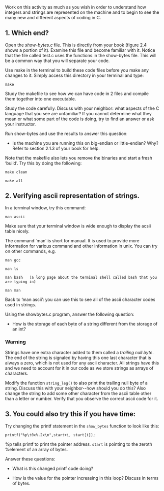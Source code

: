 Work on this activity as much as you wish in order to understand how integers
and strings are represented on the machine and to begin to see the many new and
different aspects of coding in C.

## 1. Which end? 

Open the *show-bytes.c* file. This is directly from your book (figure 2.4
shows a portion of it).  Examine this file and become familiar with it.  Notice
that the file called test.c uses the functions in the show-bytes file. This will
be a common way that you will separate your code. 

Use make in the terminal to build these code files before you make any changes
to it. Simply access this directory in your terminal and type:

	make

Study the makefile to see how we can have code in 2 files and compile them
together into one executable.

Study the code carefully. Discuss with your neighbor: what aspects of the C
language that you see are unfamiliar? If you cannot determine what they mean or
what some part of the code is doing, try to find an answer or ask your
instructor. 

Run show-bytes and use the results to answer this question: 

* Is the machine you are running this on big-endian or little-endian? Why?
Refer to section 2.1.3 of your book for help.

Note that the makefile also lets you remove the binaries and start a fresh
‘build’. Try this by doing the following:

	make clean

	make all

## 2.  Verifying ascii representation of strings.

In a terminal window, try this command:

	man ascii

Make sure that your terminal window is wide enough to display the acsii table
nicely.

The command ‘man’ is short for manual.  It is used to provide more information
for various command and other information in unix.  You can try on other
    commands, e.g.

	man gcc

	man ls

	man bash   (a long page about the terminal shell called bash that you
	are typing in)

	man man

Back to ‘man ascii’:  you can use this to see all of the ascii character codes
used in strings.  

Using the showbytes.c program, answer the following question:
  
* How is the storage of each byte of a string different from the storage of an
int?

### Warning  

Strings have one extra character added to them called a *trailing null byte*.
The end of the string is signaled by having this one last character that is
always a zero, which is not used for any ascii character. All strings have this
and we need to account for it in our code as we store strings as arrays of
characters.

Modify the function `string_leg()` to also print the trailing null byte of a
string. Discuss this with your neighbor--how should you do this? Also change
the string to add some other character from the ascii table other than a letter
or number. Verify that you observe the correct ascii code for it.

## 3.  You could also try this if you have time: 

Try changing the printf statement in the `show_bytes` function to look like
this:

	printf("%p\t0x%.2x\n",start+i, start[i]);

%p tells printf to print the pointer address. `start` is pointing to the zeroth
%element of an array of bytes. 

Answer these questions:

* What is this changed printf code doing?

* How is the value for the pointer increasing in this loop? Discuss in terms of
bytes.

